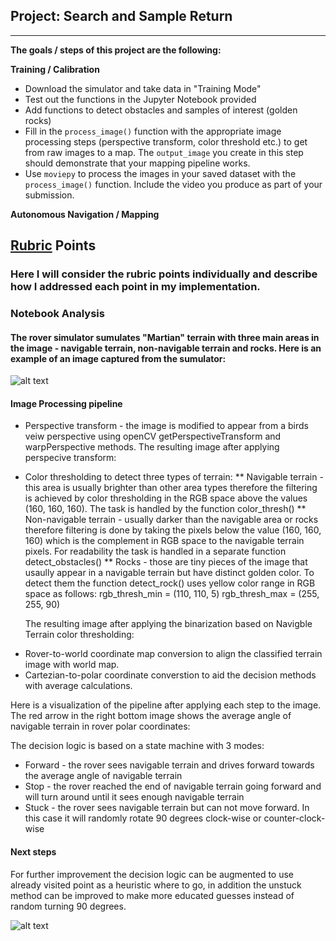 ## Project: Search and Sample Return

---


**The goals / steps of this project are the following:**  

**Training / Calibration**  

* Download the simulator and take data in "Training Mode"
* Test out the functions in the Jupyter Notebook provided
* Add functions to detect obstacles and samples of interest (golden rocks)
* Fill in the `process_image()` function with the appropriate image processing steps (perspective transform, color threshold etc.) to get from raw images to a map.  The `output_image` you create in this step should demonstrate that your mapping pipeline works.
* Use `moviepy` to process the images in your saved dataset with the `process_image()` function.  Include the video you produce as part of your submission.

**Autonomous Navigation / Mapping**

[//]: # (Image References)

[image1]: ./misc/rover_image.jpg
[image2]: ./calibration_images/example_grid1.jpg
[image3]: ./calibration_images/example_rock1.jpg 
[image4]: ./calibration_images/persp.jpg 
[image5]: ./calibration_images/bin.jpg 
[image6]: ./calibration_images/mosaic.jpg 

## [Rubric](https://review.udacity.com/#!/rubrics/916/view) Points
### Here I will consider the rubric points individually and describe how I addressed each point in my implementation.  

### Notebook Analysis
#### The rover simulator sumulates "Martian" terrain with three main areas in the image - navigable terrain, non-navigable terrain and rocks. Here is an example of an image captured from the sumulator:

![alt text][image1]

#### Image Processing pipeline
* Perspective transform - the image is modified to appear from a birds veiw perspective using openCV getPerspectiveTransform and warpPerspective methods. The resulting image after applying perspecive transform:

[image4]: ./calibration_images/persp.jpg 

* Color thresholding to detect three types of terrain:
  ** Navigable terrain - this area is usually brighter than other area types therefore the filtering is achieved by color thresholding in the RGB space above the values (160, 160, 160). The task is handled by the function color_thresh()
  ** Non-navigable terrain - usually darker than the navigable area or rocks therefore filtering is done by taking the pixels below the value (160, 160, 160) which is the complement in RGB space to the navigable terrain pixels. For readability the task is handled in a separate function detect_obstacles()
  ** Rocks - those are tiny pieces of the image that usaully appear in a navigable terrain but have distinct golden color. To detect them the function detect_rock() uses yellow color range in RGB space as follows:
    rgb_thresh_min = (110, 110, 5)
    rgb_thresh_max = (255, 255, 90)

  The resulting image after applying the binarization based on Navigble Terrain color thresholding:
  
[image5]: ./calibration_images/bin.jpg 
  
* Rover-to-world coordinate map conversion to align the classified terrain image with world map.
* Cartezian-to-polar coordinate converstion to aid the decision methods with average calculations.

Here is a visualization of the pipeline after applying each step to the image. The red arrow in the right bottom image shows the average angle of navigable terrain in rover polar coordinates:

[image6]: ./calibration_images/mosaic.jpg 

The decision logic is based on a state machine with 3 modes:
* Forward - the rover sees navigable terrain and drives forward towards the average angle of navigable terrain
* Stop - the rover reached the end of navigable terrain going forward and will turn around until it sees enough navigable terrain
* Stuck - the rover sees navigable terrain but can not move forward. In this case it will randomly rotate 90 degrees clock-wise or counter-clock-wise

#### Next steps  
For further improvement the decision logic can be augmented to use already visited point as a heuristic where to go, in addition the unstuck method can be improved to make more educated guesses instead of random turning 90 degrees.

![alt text][image3]

